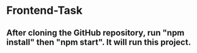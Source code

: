 # Frontend-Task


## After cloning the GitHub repository, run "npm install" then "npm start". It will run this project.

